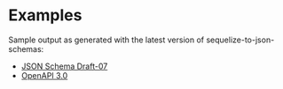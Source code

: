# Examples

 Sample output as generated with the latest version of sequelize-to-json-schemas:

 - [JSON Schema Draft-07](json-schema-v7.md)
 - [OpenAPI 3.0](openapi-v3.md)
 